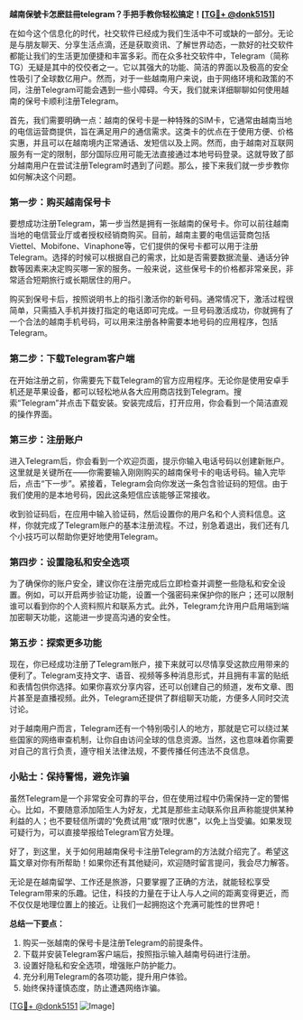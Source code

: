 **越南保號卡怎麽註冊telegram？手把手教你轻松搞定！[[TG💪+ @donk5151](https://t.me/s/donk5151)]**

在如今这个信息化的时代，社交软件已经成为我们生活中不可或缺的一部分。无论是与朋友聊天、分享生活点滴，还是获取资讯、了解世界动态，一款好的社交软件都能让我们的生活更加便捷和丰富多彩。而在众多社交软件中，Telegram（简称TG）无疑是其中的佼佼者之一。它以其强大的功能、简洁的界面以及极高的安全性吸引了全球数亿用户。然而，对于一些越南用户来说，由于网络环境和政策的不同，注册Telegram可能会遇到一些小障碍。今天，我们就来详细聊聊如何使用越南的保号卡顺利注册Telegram。

首先，我们需要明确一点：越南的保号卡是一种特殊的SIM卡，它通常由越南当地的电信运营商提供，旨在满足用户的通信需求。这类卡的优点在于使用方便、价格实惠，并且可以在越南境内正常通话、发短信以及上网。然而，由于越南对互联网服务有一定的限制，部分国际应用可能无法直接通过本地号码登录。这就导致了部分越南用户在尝试注册Telegram时遇到了问题。那么，接下来我们就一步步教你如何解决这个问题。

### 第一步：购买越南保号卡

要想成功注册Telegram，第一步当然是拥有一张越南的保号卡。你可以前往越南当地的电信营业厅或者授权经销商购买。目前，越南主要的电信运营商包括Viettel、Mobifone、Vinaphone等，它们提供的保号卡都可以用于注册Telegram。选择的时候可以根据自己的需求，比如是否需要数据流量、通话分钟数等因素来决定购买哪一家的服务。一般来说，这些保号卡的价格都非常亲民，非常适合短期旅行或长期居住的用户。

购买到保号卡后，按照说明书上的指引激活你的新号码。通常情况下，激活过程很简单，只需插入手机并拨打指定的电话即可完成。一旦号码激活成功，你就拥有了一个合法的越南手机号码，可以用来注册各种需要本地号码的应用程序，包括Telegram。

### 第二步：下载Telegram客户端

在开始注册之前，你需要先下载Telegram的官方应用程序。无论你是使用安卓手机还是苹果设备，都可以轻松地从各大应用商店找到Telegram。搜索“Telegram”并点击下载安装。安装完成后，打开应用，你会看到一个简洁直观的操作界面。

### 第三步：注册账户

进入Telegram后，你会看到一个欢迎页面，提示你输入电话号码以创建新账户。这里就是关键所在——你需要输入刚刚购买的越南保号卡的电话号码。输入完毕后，点击“下一步”。紧接着，Telegram会向你发送一条包含验证码的短信。由于我们使用的是本地号码，因此这条短信应该能够正常接收。

收到验证码后，在应用中输入验证码，然后设置你的用户名和个人资料信息。这样，你就完成了Telegram账户的基本注册流程。不过，别急着退出，我们还有几个小技巧可以帮助你更好地使用Telegram。

### 第四步：设置隐私和安全选项

为了确保你的账户安全，建议你在注册完成后立即检查并调整一些隐私和安全设置。例如，可以开启两步验证功能，设置一个强密码来保护你的账户；还可以限制谁可以看到你的个人资料照片和联系方式。此外，Telegram允许用户启用端到端加密聊天功能，这能进一步提高沟通的安全性。

### 第五步：探索更多功能

现在，你已经成功注册了Telegram账户，接下来就可以尽情享受这款应用带来的便利了。Telegram支持文字、语音、视频等多种消息形式，并且拥有丰富的贴纸和表情包供你选择。如果你喜欢分享内容，还可以创建自己的频道，发布文章、图片甚至是直播视频。此外，Telegram还提供了群组聊天功能，方便多人同时交流讨论。

对于越南用户而言，Telegram还有一个特别吸引人的地方，那就是它可以绕过某些国家的网络审查机制，让你自由访问全球的信息资源。当然，这也意味着你需要对自己的言行负责，遵守相关法律法规，不要传播任何违法不良信息。

### 小贴士：保持警惕，避免诈骗

虽然Telegram是一个非常安全可靠的平台，但在使用过程中仍需保持一定的警惕心。比如，不要随意添加陌生人为好友，尤其是那些主动联系你且声称能提供某种利益的人；也不要轻信所谓的“免费试用”或“限时优惠”，以免上当受骗。如果发现可疑行为，可以直接举报给Telegram官方处理。

好了，到这里，关于如何用越南保号卡注册Telegram的方法就介绍完了。希望这篇文章对你有所帮助！如果你还有其他疑问，欢迎随时留言提问，我会尽力解答。

无论是在越南留学、工作还是旅游，只要掌握了正确的方法，就能轻松享受Telegram带来的乐趣。记住，科技的力量在于让人与人之间的距离变得更近，而不仅仅是地理位置上的接近。让我们一起拥抱这个充满可能性的世界吧！

**总结一下要点：**
1. 购买一张越南的保号卡是注册Telegram的前提条件。
2. 下载并安装Telegram客户端后，按照指示输入越南号码进行注册。
3. 设置好隐私和安全选项，增强账户防护能力。
4. 充分利用Telegram的各项功能，提升用户体验。
5. 始终保持谨慎态度，防止遭遇网络诈骗。

[[TG💪+ @donk5151](https://t.me/s/donk5151) ![Image](https://i.postimg.cc/rwNCRYN7/Snipaste-2025-04-30-17-27-05.png)]